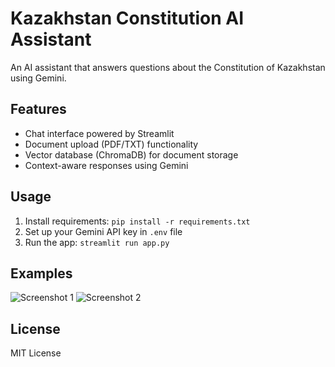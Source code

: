 # Kazakhstan Constitution AI Assistant

An AI assistant that answers questions about the Constitution of Kazakhstan using Gemini.

## Features

- Chat interface powered by Streamlit
- Document upload (PDF/TXT) functionality
- Vector database (ChromaDB) for document storage
- Context-aware responses using Gemini

## Usage

1. Install requirements: `pip install -r requirements.txt`
2. Set up your Gemini API key in `.env` file
3. Run the app: `streamlit run app.py`

## Examples

![Screenshot 1](screenshots/screenshot1.png)
![Screenshot 2](screenshots/screenshot2.png)

## License

MIT License